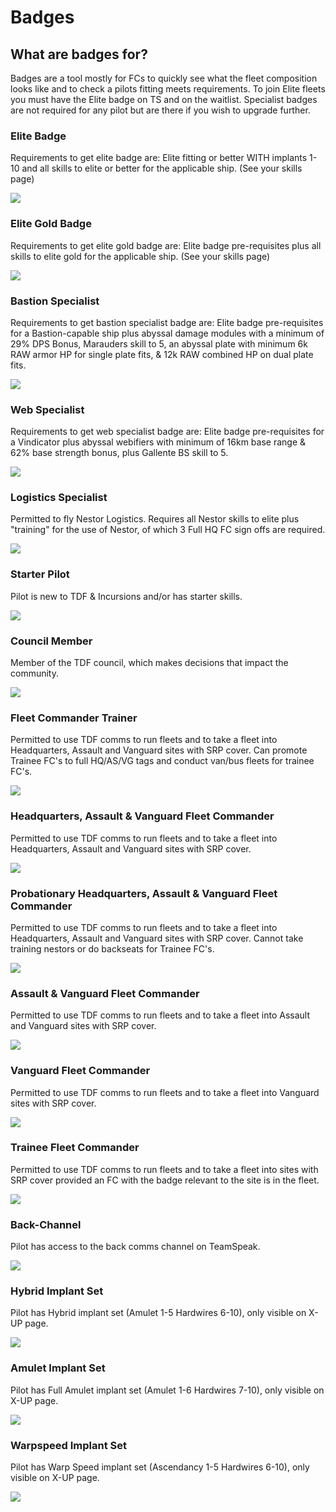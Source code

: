 # Badges

## What are badges for?

Badges are a tool mostly for FCs to quickly see what the fleet composition looks like and to check a pilots fitting meets requirements. To join Elite fleets you must have the Elite badge on TS and on the waitlist. Specialist badges are not required for any pilot but are there if you wish to upgrade further.

### Elite Badge

Requirements to get elite badge are:
Elite fitting or better WITH implants 1-10 and all skills to elite or better for the applicable ship. (See your skills page)

![](e.png)

### Elite Gold Badge

Requirements to get elite gold badge are:
Elite badge pre-requisites plus all skills to elite gold for the applicable ship. (See your skills page)

![](egold.png)

### Bastion Specialist

Requirements to get bastion specialist badge are:
Elite badge pre-requisites for a Bastion-capable ship plus abyssal damage modules with a minimum of 29% DPS Bonus, Marauders skill to 5, an abyssal plate with minimum 6k RAW armor HP for single plate fits, & 12k RAW combined HP on dual plate fits.

![](bastion.png)

### Web Specialist

Requirements to get web specialist badge are:
Elite badge pre-requisites for a Vindicator plus abyssal webifiers with minimum of 16km base range & 62% base strength bonus, plus Gallente BS skill to 5.

![](wv.png)

### Logistics Specialist

Permitted to fly Nestor Logistics. Requires all Nestor skills to elite plus "training" for the use of Nestor, of which 3 Full HQ FC sign offs are required.

![](l.png)

### Starter Pilot

Pilot is new to TDF & Incursions and/or has starter skills.

![](starter.png)

### Council Member

Member of the TDF council, which makes decisions that impact the community.

![](c.png)

### Fleet Commander Trainer

Permitted to use TDF comms to run fleets and to take a fleet into Headquarters, Assault and Vanguard sites with SRP cover.
Can promote Trainee FC's to full HQ/AS/VG tags and conduct van/bus fleets for trainee FC's.

![](trainer.png)

### Headquarters, Assault & Vanguard Fleet Commander

Permitted to use TDF comms to run fleets and to take a fleet into Headquarters, Assault and Vanguard sites with SRP cover.

![](hq.png)

### Probationary Headquarters, Assault & Vanguard Fleet Commander

Permitted to use TDF comms to run fleets and to take a fleet into Headquarters, Assault and Vanguard sites with SRP cover. Cannot take training nestors or do backseats for Trainee FC's.

![](hqp.png)

### Assault & Vanguard Fleet Commander

Permitted to use TDF comms to run fleets and to take a fleet into Assault and Vanguard sites with SRP cover.

![](as.png)

### Vanguard Fleet Commander

Permitted to use TDF comms to run fleets and to take a fleet into Vanguard sites with SRP cover.

![](vg.png)

### Trainee Fleet Commander

Permitted to use TDF comms to run fleets and to take a fleet into sites with SRP cover provided an FC with the badge relevant to the site is in the fleet.

![](trainee.png)

### Back-Channel

Pilot has access to the back comms channel on TeamSpeak.

![](b.png)

### Hybrid Implant Set

Pilot has Hybrid implant set (Amulet 1-5 Hardwires 6-10), only visible on X-UP page.

![](h.png)

### Amulet Implant Set

Pilot has Full Amulet implant set (Amulet 1-6 Hardwires 7-10), only visible on X-UP page.

![](a.png)

### Warpspeed Implant Set

Pilot has Warp Speed implant set (Ascendancy 1-5 Hardwires 6-10), only visible on X-UP page.

![](w.png)
